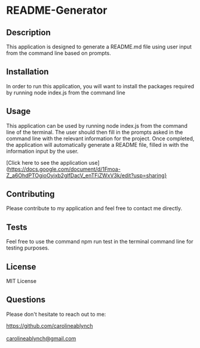 # README-Generator 

## Description 

This application is designed to generate a README.md file using user input from the command line based on prompts. 

## Installation 

In order to run this application, you will want to install the packages required by running node index.js from the command line 

## Usage 

This application can be used by running node index.js from the command line of the terminal. The user should then fill in the prompts asked in the command line with the relevant information for the project. Once completed, the application will automatically generate a README file, filled in with the information input by the user. 

[Click here to see the application use] (https://docs.google.com/document/d/1Fmoa-Z_a6OhdPTOgioOyjxb2glfDacV_enTFjZWxV3k/edit?usp=sharing}

## Contributing 

Please contribute to my application and feel free to contact me directly. 

## Tests 

Feel free to use the command npm run test in the terminal command line for testing purposes. 

## License 

MIT License 

## Questions 

Please don't hesitate to reach out to me: 

https://github.com/carolineablynch
<br></br>
carolineablynch@gmail.com 
